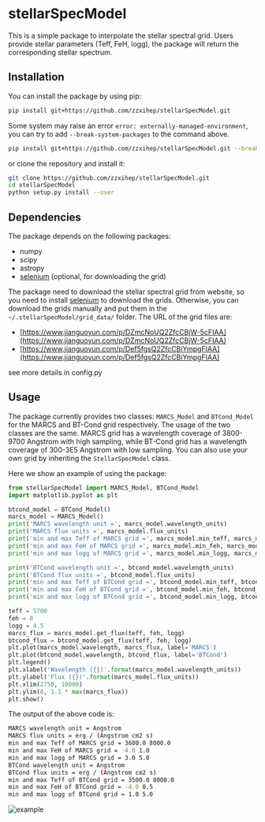 # stellarSpecModel

This is a simple package to interpolate the stellar spectral grid. Users provide stellar parameters (Teff, FeH, logg), the package will return the corresponding stellar spectrum.

## Installation

You can install the package by using pip:
```bash
pip install git+https://github.com/zzxihep/stellarSpecModel.git
```
Some system may raise an error `error: externally-managed-environment`, you can try to add `--break-system-packages` to the command above.
```bash
pip install git+https://github.com/zzxihep/stellarSpecModel.git --break-system-packages
```
or clone the repository and install it:
```bash
git clone https://github.com/zzxihep/stellarSpecModel.git
cd stellarSpecModel
python setup.py install --user
```

## Dependencies

The package depends on the following packages:
- numpy
- scipy
- astropy
- [selenium](https://github.com/SeleniumHQ/selenium) (optional, for downloading the grid)

The package need to download the stellar spectral grid from website, so you need to install [selenium](https://github.com/SeleniumHQ/selenium) to download the grids. Otherwise, you can download the grids manually and put them in the `~/.stellarSpecModel/grid_data/` folder. The URL of the grid files are:
- [https://www.jianguoyun.com/p/DZmcNoUQ2ZfcCBjW-5cFIAA](https://www.jianguoyun.com/p/DZmcNoUQ2ZfcCBjW-5cFIAA)
- [https://www.jianguoyun.com/p/Def5fgsQ2ZfcCBiYmpgFIAA](https://www.jianguoyun.com/p/Def5fgsQ2ZfcCBiYmpgFIAA)

see more details in config.py

## Usage

The package currently provides two classes: `MARCS_Model` and `BTCond_Model` for the MARCS and BT-Cond grid respectively. The usage of the two classes are the same. MARCS grid has a wavelength coverage of 3800-9700 Angstrom with high sampling, while BT-Cond grid has a wavelength coverage of 300-3E5 Angstrom with low sampling. You can also use your own grid by inheriting the `StellarSpecModel` class.

Here we show an example of using the package:
```python
from stellarSpecModel import MARCS_Model, BTCond_Model
import matplotlib.pyplot as plt

btcond_model = BTCond_Model()
marcs_model = MARCS_Model()
print('MARCS wavelength unit =', marcs_model.wavelength_units)
print('MARCS flux units =', marcs_model.flux_units)
print('min and max Teff of MARCS grid =', marcs_model.min_teff, marcs_model.max_teff)
print('min and max FeH of MARCS grid =', marcs_model.min_feh, marcs_model.max_feh)
print('min and max logg of MARCS grid =', marcs_model.min_logg, marcs_model.max_logg)

print('BTCond wavelength unit =', btcond_model.wavelength_units)
print('BTCond flux units =', btcond_model.flux_units)
print('min and max Teff of BTCond grid =', btcond_model.min_teff, btcond_model.max_teff)
print('min and max FeH of BTCond grid =', btcond_model.min_feh, btcond_model.max_feh)
print('min and max logg of BTCond grid =', btcond_model.min_logg, btcond_model.max_logg)

teff = 5700
feh = 0
logg = 4.5
marcs_flux = marcs_model.get_flux(teff, feh, logg)
btcond_flux = btcond_model.get_flux(teff, feh, logg)
plt.plot(marcs_model.wavelength, marcs_flux, label='MARCS')
plt.plot(btcond_model.wavelength, btcond_flux, label='BTCond')
plt.legend()
plt.xlabel('Wavelength ({})'.format(marcs_model.wavelength_units))
plt.ylabel('Flux ({})'.format(marcs_model.flux_units))
plt.xlim(2750, 10000)
plt.ylim(0, 1.1 * max(marcs_flux))
plt.show()
```
The output of the above code is:
```bash
MARCS wavelength unit = Angstrom
MARCS flux units = erg / (Angstrom cm2 s)
min and max Teff of MARCS grid = 3600.0 8000.0
min and max FeH of MARCS grid = -4.0 1.0
min and max logg of MARCS grid = 3.0 5.0
BTCond wavelength unit = Angstrom
BTCond flux units = erg / (Angstrom cm2 s)
min and max Teff of BTCond grid = 3500.0 8000.0
min and max FeH of BTCond grid = -4.0 0.5
min and max logg of BTCond grid = 1.0 5.0
```
![example](https://github.com/zzxihep/stellarSpecModel/blob/main/example.png)